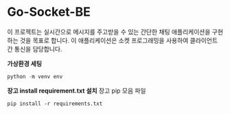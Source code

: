 # Go-Socket-BE

이 프로젝트는 실시간으로 메시지를 주고받을 수 있는 간단한 채팅 애플리케이션을 구현하는 것을 목표로 합니다. 
이 애플리케이션은 소켓 프로그래밍을 사용하여 클라이언트 간 통신을 담당합니다.

**가상환경 세팅**
```python
python -m venv env
```

**장고 install requirement.txt 설치**
장고 pip 모음 파일
```
pip install -r requirements.txt
```